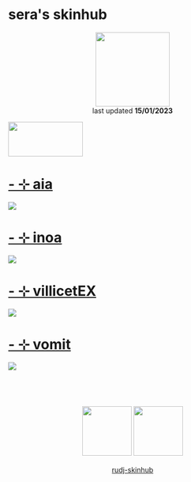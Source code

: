 # sera's skinhub
<p align="center">
<a href="https://osu.ppy.sh/users/11930716">
  <img src="https://a.ppy.sh/11930716"  
       width="150"
       height="150"></a>
<br>last updated <b>15/01/2023</b>
</p>

<a href="https://www.youtube.com/watch?v=kbbgypvGPgM">
<img src="https://i.imgur.com/uDyKiLi.png"
       width="151" 
       height="70"/></a>

# [-   ⊹ aia](https://github.com/rudj-skinhub/woal/raw/tyfh/sera/-%20%E2%8A%B9%20aia.osk)
[![](https://i.imgur.com/NLXV9LJ.jpeg)](https://github.com/rudj-skinhub/woal/raw/tyfh/sera/-%20%E2%8A%B9%20aia.osk)

# [-   ⊹ inoa](https://github.com/rudj-skinhub/woal/raw/tyfh/sera/-%20%E2%8A%B9%20inoa.osk)
[![](https://i.imgur.com/I0624sZ.jpeg)](https://github.com/rudj-skinhub/woal/raw/tyfh/sera/-%20%E2%8A%B9%20inoa.osk)

# [-   ⊹ villicetEX](https://github.com/rudj-skinhub/woal/raw/tyfh/sera/-%20%E2%8A%B9%20vilecetEX.osk)
[![](https://i.imgur.com/igD7wTC.jpeg)](https://github.com/rudj-skinhub/woal/raw/tyfh/sera/-%20%E2%8A%B9%20vilecetEX.osk)

# [-   ⊹ vomit](https://github.com/rudj-skinhub/woal/raw/tyfh/sera/-%20%E2%8A%B9%20vomit.osk)
[![](https://i.imgur.com/QoMmR1J.jpeg)](https://github.com/rudj-skinhub/woal/raw/tyfh/sera/-%20%E2%8A%B9%20vomit.osk)

#
<p align="center">
  <br></br>
  <a href="https://www.twitch.tv/seratap">
  <img src="https://i.imgur.com/HM030lk.png" 
       width="100" 
       height="100"></a>
  <a href="https://twitter.com/_ser4a">
  <img src="https://i.imgur.com/PUQ5uWf.png" 
       width="100" 
       height="100"></a>
  <br></br>
  <a href="README.md">rudj-skinhub</a>
 </p>
